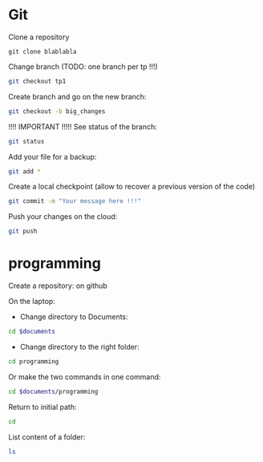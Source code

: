 
# Git

Clone a repository
```
git clone blablabla
```

Change branch (TODO: one branch per tp !!!)
```bash
git checkout tp1
```

Create branch and go on the new branch:
```bash
git checkout -b big_changes
```

!!!! IMPORTANT !!!!!
See status of the branch:
```bash
git status
```

Add your file for a backup:
```bash
git add *
```

Create a local checkpoint (allow to recover a previous version of the code)
```bash
git commit -m "Your message here !!!"
```

Push your changes on the cloud:
```bash
git push
```
# programming

Create a repository: on github

On the laptop:

- Change directory to Documents:
```bash
cd $documents
```

- Change directory to the right folder:
```bash
cd programming
```

Or make the two commands in one command:
```bash
cd $documents/programming
```

Return to initial path:
```bash
cd
```

List content of a folder:
```bash
ls
```
